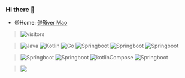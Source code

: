 ### Hi there 👋
- @Home: [@River Mao](https://vaspike.com)
> ![visitors](https://visitor-badge.glitch.me/badge?page_id=vaspike.vaspike&left_color=green&right_color=red)


> ![Java](https://img.shields.io/badge/-Java-gray?style=flat-square&logo=java&logoColor=white)
> ![Kotlin](https://img.shields.io/badge/-Kotlin-pink?style=flat-square&logo=kotlin&logoColor=white)
> ![Go](https://img.shields.io/badge/-Go-blue?style=flat-square&logo=go&logoColor=white)
> ![Springboot](https://img.shields.io/badge/-Typescript-darkblue?style=flat-square&logo=typescript&logoColor=white)
> ![Springboot](https://img.shields.io/badge/-Android-brightgreen?style=flat-square&logo=android&logoColor=white)
> ![Springboot](https://img.shields.io/badge/-Python-yellow?style=flat-square&logo=python&logoColor=white)


> ![Springboot](https://img.shields.io/badge/-Springboot-lightgreen?style=flat-square&logo=springboot&logoColor=white)
> ![Springboot](https://img.shields.io/badge/-Spring-green?style=flat-square&logo=spring&logoColor=white)
> ![kotlinCompose](https://img.shields.io/badge/-Comepose-dargreen?style=flat-square&logo=JetpackCompose&logoColor=white)
> ![Springboot](https://img.shields.io/badge/-React-orange?style=flat-square&logo=react&logoColor=white)



> ![](https://github-readme-stats.vercel.app/api?username=vaspike)
<!--
**vaspike/vaspike** is a ✨ _special_ ✨ repository because its `README.md` (this file) appears on your GitHub profile.

Here are some ideas to get you started:

- 🔭 I’m currently working on ...
- 🌱 I’m currently learning ...
- 👯 I’m looking to collaborate on ...
- 🤔 I’m looking for help with ...
- 💬 Ask me about ...
- 📫 How to reach me: ...
- 😄 Pronouns: ...
- ⚡ Fun fact: ...
-->
